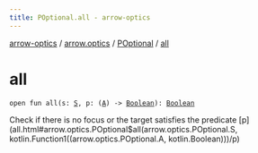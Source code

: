 ```yaml
---
title: POptional.all - arrow-optics
---
```


[arrow-optics](../../index.html) / [arrow.optics](../index.html) / [POptional](index.html) / [all](./all.html)

# all

`open fun all(s: `[`S`](index.html#S)`, p: (`[`A`](index.html#A)`) -> `[`Boolean`](https://kotlinlang.org/api/latest/jvm/stdlib/kotlin/-boolean/index.html)`): `[`Boolean`](https://kotlinlang.org/api/latest/jvm/stdlib/kotlin/-boolean/index.html)

Check if there is no focus or the target satisfies the predicate [p](all.html#arrow.optics.POptional$all(arrow.optics.POptional.S, kotlin.Function1((arrow.optics.POptional.A, kotlin.Boolean)))/p)

